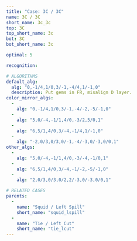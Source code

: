 ```yaml
---
title: "Case: 3C / 3C"
name: 3C / 3C
short_name: 3c_3c
top: 3C
top_short_name: 3c
bot: 3C
bot_short_name: 3c

optimal: 5

recognition:

# ALGORITHMS
default_alg:
  alg: "0,-1/4,1/0,3/-1,-4/4,1/-1,0"
  description: Put gems in FR, misalign D layer.
color_mirror_algs:
  -
    alg: "0,-1/4,1/0,3/-1,-4/-2,-5/-1,0"
  -
    alg: "5,0/-4,-1/1,4/0,-3/2,5/0,1"
  -
    alg: "6,5/1,4/0,3/-4,-1/4,1/-1,0"
  -
    alg: "-2,0/3,0/3,0/-1,-4/-3,0/-3,0/0,1"
other_algs:
  -
    alg: "5,0/-4,-1/1,4/0,-3/-4,-1/0,1"
  -
    alg: "6,5/1,4/0,3/-4,-1/-2,-5/-1,0"
  -
    alg: "2,0/3,0/3,0/2,2/-3,0/-3,0/0,1"

# RELATED CASES
parents:
  -
    name: "Squid / Left Spill"
    short_name: "squid_lspill"
  -
    name: "Tie / Left Cut"
    short_name: "tie_lcut"
---
```


